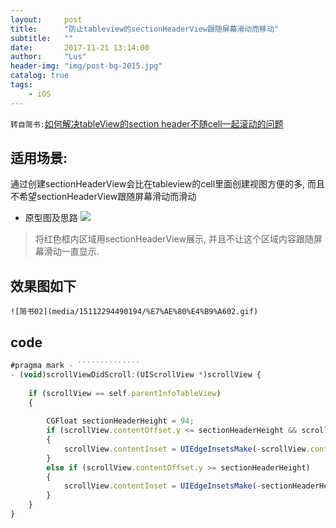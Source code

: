 ```yaml
---
layout:     post
title:      "防止tableview的sectionHeaderView跟随屏幕滑动而移动"
subtitle:   ""
date:       2017-11-21 13:14:00
author:     "Lus"
header-img: "img/post-bg-2015.jpg"
catalog: true
tags:
    - iOS
---
```




`转自简书:`[如何解决tableView的section header不随cell一起滚动的问题](http://www.jianshu.com/p/264bd4d33c7f)


## 适用场景: 
通过创建sectionHeaderView会比在tableview的cell里面创建视图方便的多, 而且不希望sectionHeaderView跟随屏幕滑动而滑动

* 原型图及思路
    ![](media/15112294490194/15112304091312.jpg)

> 将红色框内区域用sectionHeaderView展示, 并且不让这个区域内容跟随屏幕滑动一直显示. 

## 效果图如下
    ![简书02](media/15112294490194/%E7%AE%80%E4%B9%A602.gif)



## code
```js
#pragma mark - ``````````````
- (void)scrollViewDidScroll:(UIScrollView *)scrollView {
    
    if (scrollView == self.parentInfoTableView)
    {
        
        CGFloat sectionHeaderHeight = 94;
        if (scrollView.contentOffset.y <= sectionHeaderHeight && scrollView.contentOffset.y >= 0)
        {
            scrollView.contentInset = UIEdgeInsetsMake(-scrollView.contentOffset.y, 0, 0, 0);
        }
        else if (scrollView.contentOffset.y >= sectionHeaderHeight)
        {
            scrollView.contentInset = UIEdgeInsetsMake(-sectionHeaderHeight, 0, 0, 0);
        }
    }
}

```

